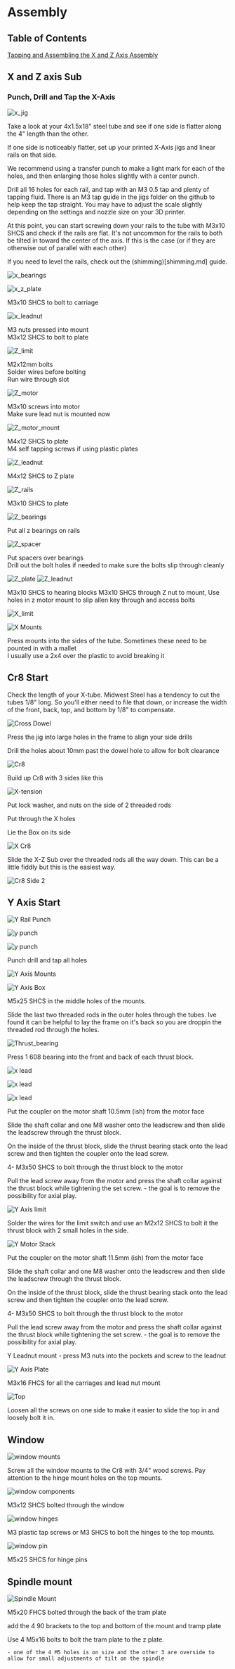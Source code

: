 # Assembly

## Table of Contents

[Tapping and Assembling the X and Z Axis Assembly](#x-and-z-axis-sub)


## X and Z axis Sub

### Punch, Drill and Tap the X-Axis 

![x_jig](./assets/images/screen_shots/x_jig.png)

Take a look at your 4x1.5x18" steel tube and see if one side is flatter along the 4" length than the other.

If one side is noticeably flatter, set up your printed X-Axis jigs and linear rails on that side. 

We recommend using a transfer punch to make a light mark for each of the holes, and then enlarging those holes slightly with a center punch. 

Drill all 16 holes for each rail, and tap with an M3 0.5 tap and plenty of tapping fluid. There is an M3 tap guide in the jigs folder on the github to help keep the tap straight. You may have to adjust the scale slightly depending on the settings and nozzle size on your 3D printer.

At this point, you can start screwing down your rails to the tube with M3x10 SHCS and check if the rails are flat. It's not uncommon for the rails to both be tilted in toward the center of the axis. If this is the case (or if they are otherwise out of parallel with each other)

If you need to level the rails, check out the (shimming)[shimming.md] guide.

![x_bearings](./assets/images/screen_shots/X_bearings.png)

![x_z_plate](./assets/images/screen_shots/x_z_plate.png)

M3x10 SHCS to bolt to carriage  

![x_leadnut](./assets/images/screen_shots/xleadnut_mount.png)

M3 nuts pressed into mount  
M3x12 SHCS to bolt to plate


![Z_limit](./assets/images/screen_shots/z_limit.png)

M2x12mm bolts  
Solder wires before bolting  
Run wire through slot  

![Z_motor](./assets/images/screen_shots/zmotor.png)

M3x10 screws into motor  
Make sure lead nut is mounted now

![Z_motor_mount](./assets/images/screen_shots/zmotor_mount.png)

M4x12 SHCS to plate  
M4 self tapping screws if using plastic plates

![Z_leadnut](./assets/images/screen_shots/Z_leadnut_mount.png)

M4x12 SHCS to Z plate  

![Z_rails](./assets/images/screen_shots/Z_rails.png)

M3x10 SHCS to plate  

![Z_bearings](./assets/images/screen_shots/Z_bearings.png)

Put all z bearings on rails  

![Z_spacer](./assets/images/screen_shots/z_spacer.png)

Put spacers over bearings  
Drill out the bolt holes if needed to make sure the bolts slip through cleanly  

![Z_plate](./assets/images/screen_shots/Z_plate.png)
![Z_leadnut](./assets/images/img/xz_sub5.jpg)

M3x10 SHCS to hearing blocks 
M3x10 SHCS through Z nut to mount, Use holes in z motor mount to slip allen key through and access bolts

![X_limit](./assets/images/screen_shots/x_limit_mount.png)

![X Mounts](./assets/images/screen_shots/X_mounts.png)

Press mounts into the sides of the tube. Sometimes these need to be pounted in with a mallet  
I usually use a 2x4 over the plastic to avoid breaking it  

## Cr8 Start

Check the length of your X-tube. Midwest Steel has a tendency to cut the tubes 1/8" long. So you'll either need to file that down, or increase the width of the front, back, top, and bottom by 1/8" to compensate. 

![Cross Dowel](./assets/images/img/cross_dowel.jpg)

Press the jig into large holes in the frame to align your side drills  

Drill the holes about 10mm past the dowel hole to allow for bolt clearance

![Cr8 ](./assets/images/screen_shots/cr8_start.png)

Build up Cr8 with 3 sides like this  

![X-tension ](./assets/images/screen_shots/threaded_rod.png)

Put lock washer, and nuts on the side of 2 threaded rods  

Put through the X holes  

Lie the Box on its side

![X Cr8 ](./assets/images/screen_shots/X_cr8.png)

Slide the X-Z Sub over the threaded rods all the way down. This can be a little fiddly but this is the easiest way.  

![Cr8 Side 2 ](./assets/images/screen_shots/side_2.png) 

## Y Axis Start

![Y Rail Punch](./assets/images/screen_shots/y_rail_jig.png)

![y punch](./assets/images/img/y_punch1.jpg)

![y punch](./assets/images/img/y_punch2.jpg)

Punch drill and tap all holes

![Y Axis Mounts](./assets/images/screen_shots/Y_mounts.png)

![Y Axis Box](./assets/images/screen_shots/Y_axis_box.png)

M5x25 SHCS in the middle holes of the mounts.  

Slide the last two threaded rods in the outer holes through the tubes. Ive found it can be helpful to lay the frame on it's back so you are droppin the threaded rod through the holes.  

![Thrust_bearing](./assets/images/screen_shots/Thrust_bearing.png)

Press 1 608 bearing into the front and back of each thrust block.  

![x lead](./assets/images/img/x_lead1.jpg)

![x lead](./assets/images/img/x_lead2.jpg)

![x lead](./assets/images/img/x_lead3.jpg)

Put the coupler on the motor shaft 10.5mm (ish) from the motor face

Slide the shaft collar and one M8 washer onto the leadscrew and then slide the leadscrew through the thrust block.

On the inside of the thrust block, slide the thrust bearing stack onto the lead screw and then tighten the coupler onto the lead screw.

4- M3x50 SHCS to bolt through the thrust block to the motor

Pull the lead screw away from the motor and press the shaft collar against the thrust block while tightening the set screw. - the goal is to remove the possibility for axial play. 

![Y Axis limit](./assets/images/screen_shots/Y_limit.png)

Solder the wires for the limit switch and use an M2x12 SHCS to bolt it the thrust block with 2 small holes in the side.  

![Y Motor Stack](./assets/images/screen_shots/Y_stackup.png)

Put the coupler on the motor shaft 11.5mm (ish) from the motor face

Slide the shaft collar and one M8 washer onto the leadscrew and then slide the leadscrew through the thrust block.

On the inside of the thrust block, slide the thrust bearing stack onto the lead screw and then tighten the coupler onto the lead screw.

4- M3x50 SHCS to bolt through the thrust block to the motor

Pull the lead screw away from the motor and press the shaft collar against the thrust block while tightening the set screw. - the goal is to remove the possibility for axial play. 

Y Leadnut mount - press M3 nuts into the pockets and screw to the leadnut

![Y Axis Plate](./assets/images/screen_shots/Ybed.png)

M3x16 FHCS for all the carriages and lead nut mount

![Top](./assets/images/screen_shots/top.png)

Loosen all the screws on one side to make it easier to slide the top in and loosely bolt it in.  

## Window

![window mounts](./assets/images/screen_shots/window_mounts.png)

Screw all the window mounts to the Cr8 with 3/4" wood screws. Pay attention to the hinge mount holes on the top mounts. 

![window components](./assets/images/screen_shots/window_components.png)

M3x12 SHCS bolted through the window 

![window hinges](./assets/images/screen_shots/Hinge_top.png)

M3 plastic tap screws or M3 SHCS to bolt the hinges to the top mounts.

![window pin](./assets/images/screen_shots/hinge_pin.png)

M5x25 SHCS for hinge pins

## Spindle mount

![Spindle Mount](./assets/images/screen_shots/spindle_tram.png)

M5x20 FHCS bolted through the back of the tram plate

add the 4 90 brackets to the top and bottom of the mount and tramp plate

Use 4 M5x16 bolts to bolt the tram plate to the z plate. 

    - one of the 4 M5 holes is on size and the other 3 are overside to allow for small adjustments of tilt on the spindle

